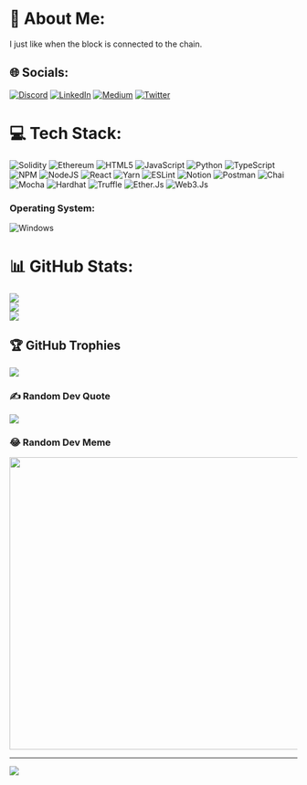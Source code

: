# 💫 About Me:
I just like when the block is connected to the chain. 


## 🌐 Socials:
[![Discord](https://img.shields.io/badge/Discord-%237289DA.svg?logo=discord&logoColor=white)](htttps://discord.gg/AnggaDanar#0219) [![LinkedIn](https://img.shields.io/badge/LinkedIn-%230077B5.svg?logo=linkedin&logoColor=white)](https://linkedin.com/in/angga-danar-prasetyo) [![Medium](https://img.shields.io/badge/Medium-12100E?logo=medium&logoColor=white)](https://medium.com/@@anggadanarp) [![Twitter](https://img.shields.io/badge/Twitter-%231DA1F2.svg?logo=Twitter&logoColor=white)](https://twitter.com/@AnggaDanar10) 

# 💻 Tech Stack:
![Solidity](https://img.shields.io/badge/Solidity-%23363636.svg?style=for-the-badge&logo=solidity&logoColor=white) ![Ethereum](https://api.iconify.design/mdi/ethereum.svg) ![HTML5](https://img.shields.io/badge/html5-%23E34F26.svg?style=for-the-badge&logo=html5&logoColor=white) ![JavaScript](https://img.shields.io/badge/javascript-%23323330.svg?style=for-the-badge&logo=javascript&logoColor=%23F7DF1E) ![Python](https://img.shields.io/badge/python-3670A0?style=for-the-badge&logo=python&logoColor=ffdd54) ![TypeScript](https://img.shields.io/badge/typescript-%23007ACC.svg?style=for-the-badge&logo=typescript&logoColor=white) ![NPM](https://img.shields.io/badge/NPM-%23000000.svg?style=for-the-badge&logo=npm&logoColor=white) ![NodeJS](https://img.shields.io/badge/node.js-6DA55F?style=for-the-badge&logo=node.js&logoColor=white) ![React](https://img.shields.io/badge/react-%2320232a.svg?style=for-the-badge&logo=react&logoColor=%2361DAFB) ![Yarn](https://img.shields.io/badge/yarn-%232C8EBB.svg?style=for-the-badge&logo=yarn&logoColor=white) ![ESLint](https://img.shields.io/badge/ESLint-4B3263?style=for-the-badge&logo=eslint&logoColor=white) ![Notion](https://img.shields.io/badge/Notion-%23000000.svg?style=for-the-badge&logo=notion&logoColor=white) ![Postman](https://img.shields.io/badge/Postman-FF6C37?style=for-the-badge&logo=postman&logoColor=white) ![Chai](https://api.iconify.design/logos/chai.svg) ![Mocha](https://api.iconify.design/logos/mocha.svg) ![Hardhat](https://api.iconify.design/vscode-icons/file-type-hardhat.svg) ![Truffle](https://api.iconify.design/vscode-icons/file-type-truffle.svg) ![Ether.Js](https://api.iconify.design/logos/ethers.svg) ![Web3.Js](https://api.iconify.design/logos/web3js.svg)
### Operating System:
![Windows](https://user-images.githubusercontent.com/25181517/186884150-05e9ff6d-340e-4802-9533-2c3f02363ee3.png)
# 📊 GitHub Stats:
![](https://github-readme-stats.vercel.app/api?username=AnggaDanarP&theme=radical&hide_border=false&include_all_commits=false&count_private=false)<br/>
![](https://github-readme-streak-stats.herokuapp.com/?user=AnggaDanarP&theme=radical&hide_border=false)<br/>
![](https://github-readme-stats.vercel.app/api/top-langs/?username=AnggaDanarP&theme=radical&hide_border=false&include_all_commits=false&count_private=false&layout=compact)

## 🏆 GitHub Trophies
![](https://github-profile-trophy.vercel.app/?username=AnggaDanarP&theme=radical&no-frame=false&no-bg=true&margin-w=4)

### ✍️ Random Dev Quote
![](https://quotes-github-readme.vercel.app/api?type=horizontal&theme=radical)

### 😂 Random Dev Meme
<img src="https://random-memer.herokuapp.com/" width="512px"/>

---
[![](https://visitcount.itsvg.in/api?id=AnggaDanarP&icon=0&color=10)](https://visitcount.itsvg.in)

<!-- Proudly created with GPRM ( https://gprm.itsvg.in ) -->
